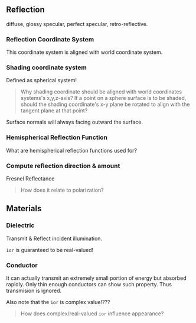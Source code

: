 ## Reflection

diffuse, glossy specular, perfect specular, retro-reflective.

### Reflection Coordinate System
This coordinate system is aligned with world coordinate system.

### Shading coordinate system
Defined as spherical system!
> Why shading coordinate should be aligned with world coordinates systems's x,y,z-axis? If a point on a sphere surface is to be shaded, should the shading coordinate's x-y plane be rotated to align with the tangent plane at that point?

Surface normals will always facing outward the surface.

### Hemispherical Reflection Function
What are hemispherical reflection functions used for?

### Compute reflection direction & amount

Fresnel Reflectance
> How does it relate to polarization?

## Materials
### Dielectric
Transmit & Reflect incident illumination.

`ior` is guaranteed to be real-valued!

### Conductor
It can actually transmit an extremely small portion of energy but absorbed rapidly. Only thin enough conductors can show such property. Thus transmision is ignored.

Also note that the `ior` is complex value!???

> How does complex/real-valued `ior` influence appearance?